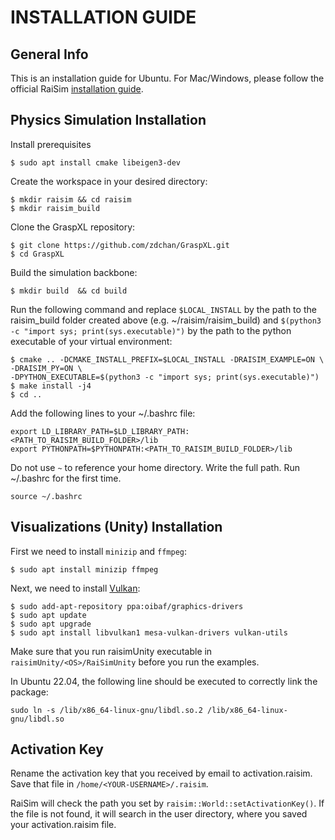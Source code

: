 # INSTALLATION GUIDE

## General Info

This is an installation guide for Ubuntu. For Mac/Windows, please follow the official RaiSim [installation guide](https://raisim.com/sections/Installation.html).

## Physics Simulation Installation

Install prerequisites
```
$ sudo apt install cmake libeigen3-dev
```

Create the workspace in your desired directory:
```
$ mkdir raisim && cd raisim
$ mkdir raisim_build
```

Clone the GraspXL repository:

```
$ git clone https://github.com/zdchan/GraspXL.git
$ cd GraspXL
```

Build the simulation backbone:
```
$ mkdir build  && cd build
```
Run the following command and replace ```$LOCAL_INSTALL``` by the path to the raisim_build folder created above (e.g. ~/raisim/raisim_build) and ```$(python3 -c "import sys; print(sys.executable)")``` by the path to the python executable of your virtual environment:
```
$ cmake .. -DCMAKE_INSTALL_PREFIX=$LOCAL_INSTALL -DRAISIM_EXAMPLE=ON \ 
-DRAISIM_PY=ON \ 
-DPYTHON_EXECUTABLE=$(python3 -c "import sys; print(sys.executable)")
$ make install -j4
$ cd ..
```


Add the following lines to your ~/.bashrc file:
``` 
export LD_LIBRARY_PATH=$LD_LIBRARY_PATH:<PATH_TO_RAISIM_BUILD_FOLDER>/lib
export PYTHONPATH=$PYTHONPATH:<PATH_TO_RAISIM_BUILD_FOLDER>/lib
```
Do not use ```~``` to reference your home directory. Write the full path.
Run ~/.bashrc for the first time.
``` 
source ~/.bashrc
```

## Visualizations (Unity) Installation

First we need to install ```minizip``` and ```ffmpeg```:

```
$ sudo apt install minizip ffmpeg
```

Next, we need to install [Vulkan](https://linuxconfig.org/install-and-test-vulkan-on-linux):

```
$ sudo add-apt-repository ppa:oibaf/graphics-drivers
$ sudo apt update
$ sudo apt upgrade
$ sudo apt install libvulkan1 mesa-vulkan-drivers vulkan-utils
```

Make sure that you run raisimUnity executable in ```raisimUnity/<OS>/RaiSimUnity``` before you run the examples.

In Ubuntu 22.04, the following line should be executed to correctly link the package:
```
sudo ln -s /lib/x86_64-linux-gnu/libdl.so.2 /lib/x86_64-linux-gnu/libdl.so
```

## Activation Key

Rename the activation key that you received by email to activation.raisim. Save that file in ```/home/<YOUR-USERNAME>/.raisim```. 

RaiSim will check the path you set by ```raisim::World::setActivationKey()```. If the file is not found, it will search in the user directory, where you saved your activation.raisim file.
